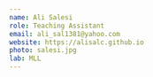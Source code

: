 ```yaml
---
name: Ali Salesi
role: Teaching Assistant
email: ali_sal1381@yahoo.com
website: https://alisalc.github.io
photo: salesi.jpg
lab: MLL
---
```


